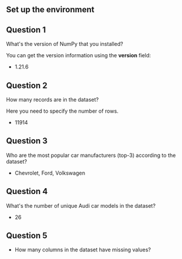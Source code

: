 ## Set up the environment

## Question 1

What's the version of NumPy that you installed?

You can get the version information using the __version__ field:

* 1.21.6

## Question 2

How many records are in the dataset?

Here you need to specify the number of rows.

* 11914

## Question 3

Who are the most popular car manufacturers (top-3) according to the dataset?

* Chevrolet, Ford, Volkswagen

## Question 4

What's the number of unique Audi car models in the dataset?

* 26

## Question 5

* How many columns in the dataset have missing values?



